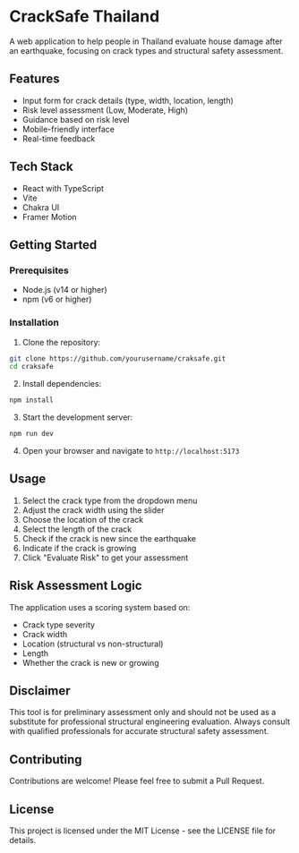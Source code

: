# CrackSafe Thailand

A web application to help people in Thailand evaluate house damage after an earthquake, focusing on crack types and structural safety assessment.

## Features

- Input form for crack details (type, width, location, length)
- Risk level assessment (Low, Moderate, High)
- Guidance based on risk level
- Mobile-friendly interface
- Real-time feedback

## Tech Stack

- React with TypeScript
- Vite
- Chakra UI
- Framer Motion

## Getting Started

### Prerequisites

- Node.js (v14 or higher)
- npm (v6 or higher)

### Installation

1. Clone the repository:

```bash
git clone https://github.com/yourusername/craksafe.git
cd craksafe
```

2. Install dependencies:

```bash
npm install
```

3. Start the development server:

```bash
npm run dev
```

4. Open your browser and navigate to `http://localhost:5173`

## Usage

1. Select the crack type from the dropdown menu
2. Adjust the crack width using the slider
3. Choose the location of the crack
4. Select the length of the crack
5. Check if the crack is new since the earthquake
6. Indicate if the crack is growing
7. Click "Evaluate Risk" to get your assessment

## Risk Assessment Logic

The application uses a scoring system based on:

- Crack type severity
- Crack width
- Location (structural vs non-structural)
- Length
- Whether the crack is new or growing

## Disclaimer

This tool is for preliminary assessment only and should not be used as a substitute for professional structural engineering evaluation. Always consult with qualified professionals for accurate structural safety assessment.

## Contributing

Contributions are welcome! Please feel free to submit a Pull Request.

## License

This project is licensed under the MIT License - see the LICENSE file for details.
